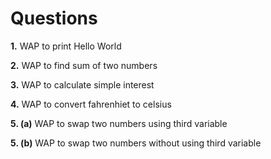 # Questions
<p><b>1.</b> WAP to print Hello World</p>
<p><b>2.</b> WAP to find sum of two numbers</p>
<p><b>3.</b> WAP to calculate simple interest</p>
<p><b>4.</b> WAP to convert fahrenhiet to celsius</p>
<p><b>5. (a)</b> WAP to swap two numbers using third variable</p>
<p><b>5. (b)</b> WAP to swap two numbers without using third variable</p>